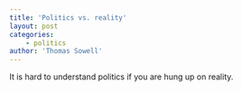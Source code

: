 ```yaml
---
title: 'Politics vs. reality'
layout: post
categories:
    - politics
author: 'Thomas Sowell'
---
```


It is hard to understand politics if you are hung up on reality.